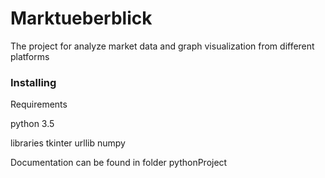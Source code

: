 # Marktueberblick

The project for analyze market data and graph visualization from different platforms 


### Installing


Requirements

python 3.5

libraries 
tkinter 
urllib
numpy


Documentation can be found in folder pythonProject